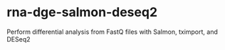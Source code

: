 # rna-dge-salmon-deseq2
Perform differential analysis from FastQ files with Salmon, tximport, and DESeq2
